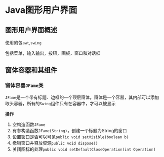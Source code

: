 # Java图形用户界面

## 图形用户界面概述

使用的包`awt`,`swing`

包括菜单，输入输出，按钮，画板，窗口和对话框

## 窗体容器和其组件

### 窗体容器`JFame`类

`JFame`是一个带有标题、边框的一个顶层窗体，窗体是一个容器，其内部可以添加取头容器，所有的`Swing`组件只有在容器中，才可以被显示

**操作**

1. 空构造函数`JFame`
2. 有参构造函数`JFame(String)`，创建一个标题为String的窗口
3. 设置窗口是否可以可见`public void setVisible(boolean b)`
4. 撤销窗口并释放资源`public void dispose()`
5. 关闭图标的处理`public void setDefaultCloseOperation(int Operation)`

